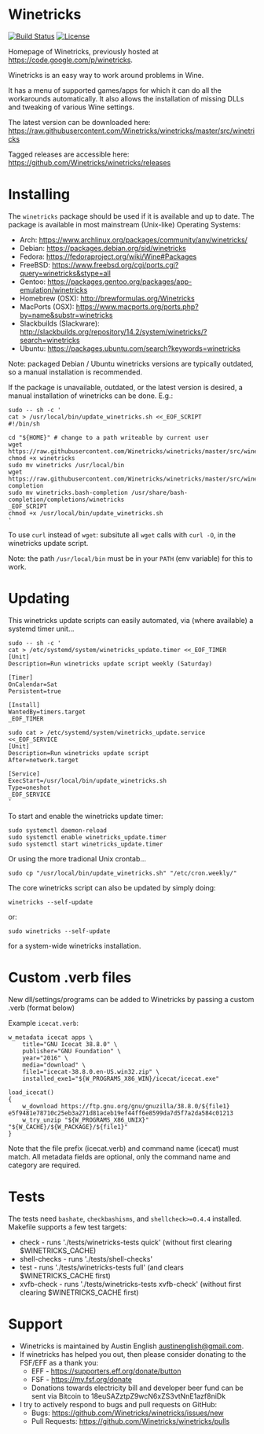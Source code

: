 # Winetricks
[![Build Status](https://travis-ci.org/Winetricks/winetricks.svg?branch=master)](https://travis-ci.org/Winetricks/winetricks) [![License](http://img.shields.io/:license-lgpl-green.svg)](https://tldrlegal.com/license/gnu-lesser-general-public-license-v2.1-(lgpl-2.1))

Homepage of Winetricks, previously hosted at <https://code.google.com/p/winetricks>.

Winetricks is an easy way to work around problems in Wine.

It has a menu of supported games/apps for which it can do all the workarounds automatically. It also allows the installation of missing DLLs and tweaking of various Wine settings.

The latest version can be downloaded here:
https://raw.githubusercontent.com/Winetricks/winetricks/master/src/winetricks

Tagged releases are accessible here:
https://github.com/Winetricks/winetricks/releases

# Installing
The ```winetricks``` package should be used if it is available and up to date. The package is available in most mainstream (Unix-like) Operating Systems:

* Arch: https://www.archlinux.org/packages/community/any/winetricks/
* Debian: https://packages.debian.org/sid/winetricks
* Fedora: https://fedoraproject.org/wiki/Wine#Packages
* FreeBSD: https://www.freebsd.org/cgi/ports.cgi?query=winetricks&stype=all
* Gentoo: https://packages.gentoo.org/packages/app-emulation/winetricks
* Homebrew (OSX): http://brewformulas.org/Winetricks
* MacPorts (OSX): https://www.macports.org/ports.php?by=name&substr=winetricks
* Slackbuilds (Slackware): http://slackbuilds.org/repository/14.2/system/winetricks/?search=winetricks
* Ubuntu: https://packages.ubuntu.com/search?keywords=winetricks

Note: packaged Debian / Ubuntu winetricks versions are typically outdated, so a manual installation is recommended.

If the package is unavailable, outdated, or the latest version is desired, a manual installation of winetricks can be done. E.g.:

```
sudo -- sh -c '
cat > /usr/local/bin/update_winetricks.sh <<_EOF_SCRIPT
#!/bin/sh

cd "${HOME}" # change to a path writeable by current user
wget https://raw.githubusercontent.com/Winetricks/winetricks/master/src/winetricks
chmod +x winetricks
sudo mv winetricks /usr/local/bin
wget https://raw.githubusercontent.com/Winetricks/winetricks/master/src/winetricks.bash-completion
sudo mv winetricks.bash-completion /usr/share/bash-completion/completions/winetricks
_EOF_SCRIPT
chmod +x /usr/local/bin/update_winetricks.sh
'

```

To use ```curl``` instead of ```wget```: subsitute all ```wget``` calls with ```curl -O```, in the winetricks update script.

Note: the path ```/usr/local/bin``` must be in your ```PATH``` (env variable) for this to work.

# Updating
This winetricks update scripts can easily automated, via (where available) a systemd timer unit...
```
sudo -- sh -c '
cat > /etc/systemd/system/winetricks_update.timer <<_EOF_TIMER
[Unit]
Description=Run winetricks update script weekly (Saturday)

[Timer]
OnCalendar=Sat
Persistent=true

[Install]
WantedBy=timers.target
_EOF_TIMER

sudo cat > /etc/systemd/system/winetricks_update.service <<_EOF_SERVICE
[Unit]
Description=Run winetricks update script
After=network.target

[Service]
ExecStart=/usr/local/bin/update_winetricks.sh
Type=oneshot
_EOF_SERVICE
'
```
To start and enable the winetricks update timer:
```
sudo systemctl daemon-reload
sudo systemctl enable winetricks_update.timer
sudo systemctl start winetricks_update.timer
```
Or using the more tradional Unix crontab...
```
sudo cp "/usr/local/bin/update_winetricks.sh" "/etc/cron.weekly/"
```

The core winetricks script can also be updated by simply doing:
```
winetricks --self-update
```
or:
```
sudo winetricks --self-update
```
for a system-wide winetricks installation.

# Custom .verb files
New dll/settings/programs can be added to Winetricks by passing a custom .verb (format below)

Example `icecat.verb`:

```
w_metadata icecat apps \
    title="GNU Icecat 38.8.0" \
    publisher="GNU Foundation" \
    year="2016" \
    media="download" \
    file1="icecat-38.8.0.en-US.win32.zip" \
    installed_exe1="${W_PROGRAMS_X86_WIN}/icecat/icecat.exe"

load_icecat()
{
    w_download https://ftp.gnu.org/gnu/gnuzilla/38.8.0/${file1} e5f9481e78710c25eb3a271d81aceb19ef44ff6e8599da7d5f7a2da584c01213
    w_try_unzip "${W_PROGRAMS_X86_UNIX}" "${W_CACHE}/${W_PACKAGE}/${file1}"
}
```

Note that the file prefix (icecat.verb) and command name (icecat) must match. All metadata fields are optional, only the command name and category are required.

# Tests
The tests need `bashate`, `checkbashisms`, and `shellcheck>=0.4.4` installed.
Makefile supports a few test targets:

* check - runs './tests/winetricks-tests quick' (without first clearing $WINETRICKS_CACHE)
* shell-checks - runs './tests/shell-checks'
* test - runs './tests/winetricks-tests full' (and clears $WINETRICKS_CACHE first)
* xvfb-check - runs './tests/winetricks-tests xvfb-check' (without first clearing $WINETRICKS_CACHE first)

# Support
* Winetricks is maintained by Austin English <austinenglish@gmail.com>.
* If winetricks has helped you out, then please consider donating to the FSF/EFF as a thank you:
  * EFF - https://supporters.eff.org/donate/button
  * FSF - https://my.fsf.org/donate
  * Donations towards electricity bill and developer beer fund can be sent via Bitcoin to 18euSAZztpZ9wcN6xZS3vtNnE1azf8niDk
* I try to actively respond to bugs and pull requests on GitHub:
  * Bugs: https://github.com/Winetricks/winetricks/issues/new
  * Pull Requests: https://github.com/Winetricks/winetricks/pulls
